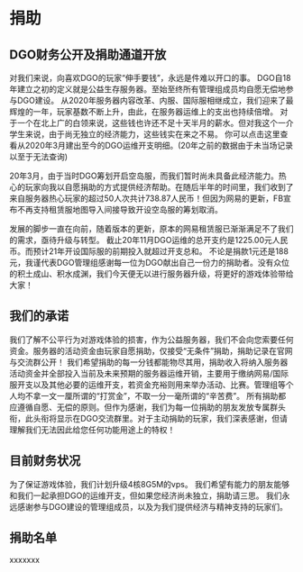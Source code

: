 <!-- docs/community/about/donate.md -->

# 捐助

## DGO财务公开及捐助通道开放

对我们来说，向喜欢DGO的玩家“伸手要钱”，永远是件难以开口的事。
DGO自18年建立之初的定义就是公益生存服务器。至始至终所有管理组成员均自愿无偿地参与DGO建设。
从2020年服务器内容改革、内服、国际服相继成立，我们迎来了最辉煌的一年，玩家基数不断上升，由此，在服务器运维上的支出也持续倍增。
对于一个在北上广的白领来说，这些钱也许还不足十天半月的薪水。但对我这个一介学生来说，由于尚无独立的经济能力，这些钱实在来之不易。
你可以点击这里查看从2020年3月建出至今的DGO运维开支明细。(20年之前的数据由于未当场记录以至于无法查询)

20年3月，由于当时DGO筹划开启空岛服，而我们暂时尚未具备此经济能力。热心的玩家向我以自愿捐助的方式提供经济帮助。在随后半年的时间里，我们收到了来自服务器热心玩家的超过50人次共计738.87人民币！但因为网易的更新，FB宣布不再支持租赁服地图导入间接导致开设空岛服的筹划取消。

发展的脚步一直在向前，随着版本的更新，原本的网易租赁服已渐渐满足不了我们的需求，亟待升级与转型。
截止20年11月DGO运维的总开支约是1225.00元人民币。而预计21年开设国际服的前期投入就超过开支总和。
不论是捐款1元还是188元，我谨代表DGO管理组感谢每一位为DGO献出自己一份力的捐助者。没有众位的积土成山、积水成渊，我们今天便无以进行服务器升级，将更好的游戏体验带给大家！

## 我们的承诺
我们了解不公平行为对游戏体验的损害，作为公益服务器，我们不会向您索要任何资金。服务器的活动资金由玩家自愿捐助，仅接受“无条件”捐助，捐助记录在官网与交流群公开！
我们希望捐助的每一分钱都能物尽其用，捐助收入将纳入服务器活动资金并全部投入当前及未来预期的服务器运维开销，主要用于缴纳网易/国际服开支以及其他必要的运维开支，若资金充裕则用来举办活动、比赛。管理组等个人均不拿一文一厘所谓的“打赏金”，不取一分一毫所谓的“辛苦费”。
所有捐助都应遵循自愿、无偿的原则。但作为感谢，我们为每一位捐助的朋友发放专属群头衔，此头衔将显示在DGO交流群里。对于主动捐助的玩家，我们深表感谢，但请理解我们无法因此给您任何功能用途上的特权！



## 目前财务状况
为了保证游戏体验，我们计划升级4核8G5M的vps。
我们希望有能力的朋友能够和我们一起承担DGO的运维开支，但如果您经济尚未独立，捐助请三思。
我们永远感谢参与DGO建设的管理组成员，以及为我们提供经济与精神支持的玩家们。



## 捐助名单
xxxxxxx